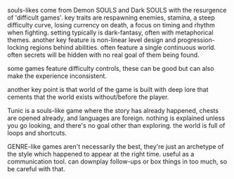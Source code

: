souls-likes come from Demon SOULS and Dark SOULS with the resurgence of 'difficult games'. key traits are respawning enemies, stamina, a steep difficulty curve, losing currency on death, a focus on timing and rhythm when fighting.
setting typically is dark-fantasy, often with metaphorical themes. another key feature is non-linear level design and progression-locking regions behind abilities.
 often feature a single continuous world.
 often secrets will be hidden with no real goal of them being found.

some games feature difficulty controls, these can be good but can also make the experience inconsistent.

another key point is that world of the game is built with deep lore that cements that the world exists without/before the player.

Tunic is a souls-like game where the story has already happened, chests are opened already, and languages are foreign. nothing is explained unless you go looking, and there's no goal other than exploring. the world is full of loops and shortcuts.

GENRE-like games aren't necessarily the best, they're just an archetype of the style which happened to appear at the right time. useful as a communication tool. can downplay follow-ups or box things in too much, so be careful with that.
